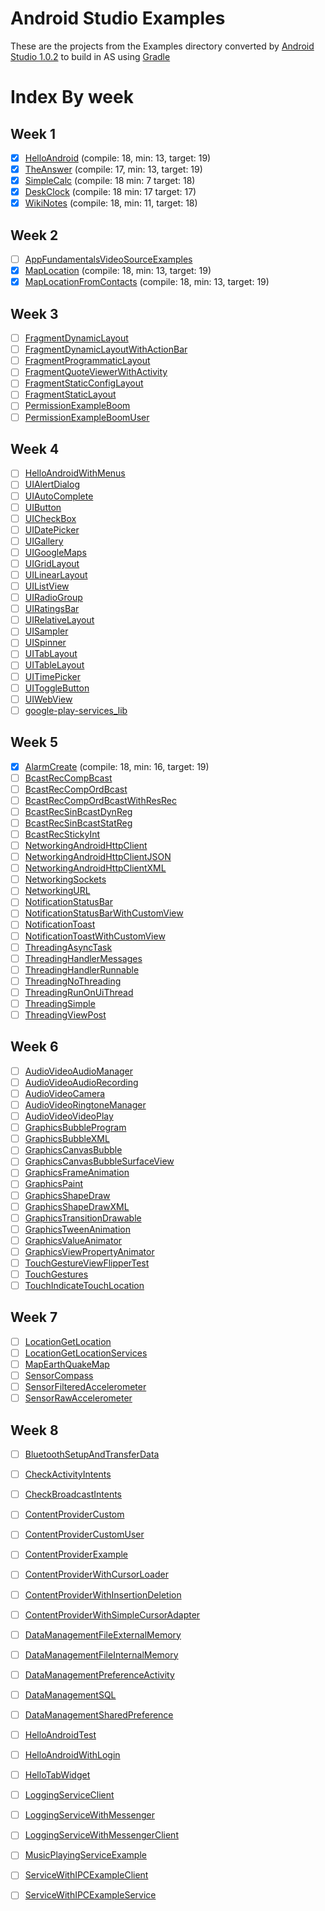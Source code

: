 Android Studio Examples
=============================

These are the projects from the Examples directory
converted by [Android Studio 1.0.2][android-studio] to build in
AS using [Gradle][gradle]

[android-studio]: http://developer.android.com/tools/studio/index.html
[gradle]: https://www.gradle.org/


# Index By week

## Week 1

  - [X] [HelloAndroid](./HelloAndroid/) (compile: 18, min: 13, target: 19)
  - [X] [TheAnswer](./TheAnswer/) (compile: 17, min: 13, target: 19)
  - [X] [SimpleCalc](./SimpleCalc/) (compile: 18 min: 7 target: 18)
  - [X] [DeskClock](./DeskClock/) (compile: 18 min: 17 target: 17)
  - [X] [WikiNotes](./WikiNotes/) (compile: 18, min: 11, target: 18)

## Week 2

  - [ ] [AppFundamentalsVideoSourceExamples](./AppFundamentalsVideoSourceExamples/)
  - [X] [MapLocation](./MapLocation/) (compile: 18, min: 13, target: 19)
  - [X] [MapLocationFromContacts](./MapLocationFromContacts/) (compile: 18, min: 13, target: 19)

## Week 3

  - [ ] [FragmentDynamicLayout](./FragmentDynamicLayout/)
  - [ ] [FragmentDynamicLayoutWithActionBar](./FragmentDynamicLayoutWithActionBar/)
  - [ ] [FragmentProgrammaticLayout](./FragmentProgrammaticLayout/)
  - [ ] [FragmentQuoteViewerWithActivity](./FragmentQuoteViewerWithActivity/)
  - [ ] [FragmentStaticConfigLayout](./FragmentStaticConfigLayout/)
  - [ ] [FragmentStaticLayout](./FragmentStaticLayout/)
  - [ ] [PermissionExampleBoom](./PermissionExampleBoom/)
  - [ ] [PermissionExampleBoomUser](./PermissionExampleBoomUser/)

## Week 4

  - [ ] [HelloAndroidWithMenus](./HelloAndroidWithMenus/)
  - [ ] [UIAlertDialog](./UIAlertDialog/)
  - [ ] [UIAutoComplete](./UIAutoComplete/)
  - [ ] [UIButton](./UIButton/)
  - [ ] [UICheckBox](./UICheckBox/)
  - [ ] [UIDatePicker](./UIDatePicker/)
  - [ ] [UIGallery](./UIGallery/)
  - [ ] [UIGoogleMaps](./UIGoogleMaps/)
  - [ ] [UIGridLayout](./UIGridLayout/)
  - [ ] [UILinearLayout](./UILinearLayout/)
  - [ ] [UIListView](./UIListView/)
  - [ ] [UIRadioGroup](./UIRadioGroup/)
  - [ ] [UIRatingsBar](./UIRatingsBar/)
  - [ ] [UIRelativeLayout](./UIRelativeLayout/)
  - [ ] [UISampler](./UISampler/)
  - [ ] [UISpinner](./UISpinner/)
  - [ ] [UITabLayout](./UITabLayout/)
  - [ ] [UITableLayout](./UITableLayout/)
  - [ ] [UITimePicker](./UITimePicker/)
  - [ ] [UIToggleButton](./UIToggleButton/)
  - [ ] [UIWebView](./UIWebView/)
  - [ ] [google-play-services_lib](./google-play-services_lib/)

## Week 5

  - [X] [AlarmCreate](./AlarmCreate/) (compile: 18, min: 16, target: 19)
  - [ ] [BcastRecCompBcast](./BcastRecCompBcast/)
  - [ ] [BcastRecCompOrdBcast](./BcastRecCompOrdBcast/)
  - [ ] [BcastRecCompOrdBcastWithResRec](./BcastRecCompOrdBcastWithResRec/)
  - [ ] [BcastRecSinBcastDynReg](./BcastRecSinBcastDynReg/)
  - [ ] [BcastRecSinBcastStatReg](./BcastRecSinBcastStatReg/)
  - [ ] [BcastRecStickyInt](./BcastRecStickyInt/)
  - [ ] [NetworkingAndroidHttpClient](./NetworkingAndroidHttpClient/)
  - [ ] [NetworkingAndroidHttpClientJSON](./NetworkingAndroidHttpClientJSON/)
  - [ ] [NetworkingAndroidHttpClientXML](./NetworkingAndroidHttpClientXML/)
  - [ ] [NetworkingSockets](./NetworkingSockets/)
  - [ ] [NetworkingURL](./NetworkingURL/)
  - [ ] [NotificationStatusBar](./NotificationStatusBar/)
  - [ ] [NotificationStatusBarWithCustomView](./NotificationStatusBarWithCustomView/)
  - [ ] [NotificationToast](./NotificationToast/)
  - [ ] [NotificationToastWithCustomView](./NotificationToastWithCustomView/)
  - [ ] [ThreadingAsyncTask](./ThreadingAsyncTask/)
  - [ ] [ThreadingHandlerMessages](./ThreadingHandlerMessages/)
  - [ ] [ThreadingHandlerRunnable](./ThreadingHandlerRunnable/)
  - [ ] [ThreadingNoThreading](./ThreadingNoThreading/)
  - [ ] [ThreadingRunOnUiThread](./ThreadingRunOnUiThread/)
  - [ ] [ThreadingSimple](./ThreadingSimple/)
  - [ ] [ThreadingViewPost](./ThreadingViewPost/)

## Week 6

  - [ ] [AudioVideoAudioManager](./AudioVideoAudioManager/)
  - [ ] [AudioVideoAudioRecording](./AudioVideoAudioRecording/)
  - [ ] [AudioVideoCamera](./AudioVideoCamera/)
  - [ ] [AudioVideoRingtoneManager](./AudioVideoRingtoneManager/)
  - [ ] [AudioVideoVideoPlay](./AudioVideoVideoPlay/)
  - [ ] [GraphicsBubbleProgram](./GraphicsBubbleProgram/)
  - [ ] [GraphicsBubbleXML](./GraphicsBubbleXML/)
  - [ ] [GraphicsCanvasBubble](./GraphicsCanvasBubble/)
  - [ ] [GraphicsCanvasBubbleSurfaceView](./GraphicsCanvasBubbleSurfaceView/)
  - [ ] [GraphicsFrameAnimation](./GraphicsFrameAnimation/)
  - [ ] [GraphicsPaint](./GraphicsPaint/)
  - [ ] [GraphicsShapeDraw](./GraphicsShapeDraw/)
  - [ ] [GraphicsShapeDrawXML](./GraphicsShapeDrawXML/)
  - [ ] [GraphicsTransitionDrawable](./GraphicsTransitionDrawable/)
  - [ ] [GraphicsTweenAnimation](./GraphicsTweenAnimation/)
  - [ ] [GraphicsValueAnimator](./GraphicsValueAnimator/)
  - [ ] [GraphicsViewPropertyAnimator](./GraphicsViewPropertyAnimator/)
  - [ ] [TouchGestureViewFlipperTest](./TouchGestureViewFlipperTest/)
  - [ ] [TouchGestures](./TouchGestures/)
  - [ ] [TouchIndicateTouchLocation](./TouchIndicateTouchLocation/)

## Week 7

  - [ ] [LocationGetLocation](./LocationGetLocation/)
  - [ ] [LocationGetLocationServices](./LocationGetLocationServices/)
  - [ ] [MapEarthQuakeMap](./MapEarthQuakeMap/)
  - [ ] [SensorCompass](./SensorCompass/)
  - [ ] [SensorFilteredAccelerometer](./SensorFilteredAccelerometer/)
  - [ ] [SensorRawAccelerometer](./SensorRawAccelerometer/)

## Week 8

  - [ ] [BluetoothSetupAndTransferData](./BluetoothSetupAndTransferData/)
  - [ ] [CheckActivityIntents](./CheckActivityIntents/)
  - [ ] [CheckBroadcastIntents](./CheckBroadcastIntents/)
  - [ ] [ContentProviderCustom](./ContentProviderCustom/)
  - [ ] [ContentProviderCustomUser](./ContentProviderCustomUser/)
  - [ ] [ContentProviderExample](./ContentProviderExample/)
  - [ ] [ContentProviderWithCursorLoader](./ContentProviderWithCursorLoader/)
  - [ ] [ContentProviderWithInsertionDeletion](./ContentProviderWithInsertionDeletion/)
  - [ ] [ContentProviderWithSimpleCursorAdapter](./ContentProviderWithSimpleCursorAdapter/)
  - [ ] [DataManagementFileExternalMemory](./DataManagementFileExternalMemory/)
  - [ ] [DataManagementFileInternalMemory](./DataManagementFileInternalMemory/)
  - [ ] [DataManagementPreferenceActivity](./DataManagementPreferenceActivity/)
  - [ ] [DataManagementSQL](./DataManagementSQL/)
  - [ ] [DataManagementSharedPreference](./DataManagementSharedPreference/)
  - [ ] [HelloAndroidTest](./HelloAndroidTest/)
  - [ ] [HelloAndroidWithLogin](./HelloAndroidWithLogin/)
  - [ ] [HelloTabWidget](./HelloTabWidget/)
  - [ ] [LoggingServiceClient](./LoggingServiceClient/)
  - [ ] [LoggingServiceWithMessenger](./LoggingServiceWithMessenger/)
  - [ ] [LoggingServiceWithMessengerClient](./LoggingServiceWithMessengerClient/)
  - [ ] [MusicPlayingServiceExample](./MusicPlayingServiceExample/)
  - [ ] [ServiceWithIPCExampleClient](./ServiceWithIPCExampleClient/)
  - [ ] [ServiceWithIPCExampleService](./ServiceWithIPCExampleService/)

